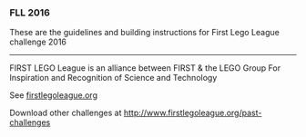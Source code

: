 ### FLL 2016

These are the guidelines and building instructions for First Lego League challenge 2016

---

FIRST LEGO League is an alliance between
FIRST & the LEGO Group
For Inspiration and Recognition of Science and Technology

See [firstlegoleague.org](http://www.firstlegoleague.org/challenge)

Download other challenges at http://www.firstlegoleague.org/past-challenges
